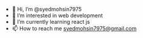 - 👋 Hi, I’m @syedmohsin7975
- 👀 I’m interested in web development
- 🌱 I’m currently learning react js
- 📫 How to reach me syedmohsin7975@gmail.com

<!---
syedmohsin7975/syedmohsin7975 is a ✨ special ✨ repository because its `README.md` (this file) appears on your GitHub profile.
You can click the Preview link to take a look at your changes.
--->
